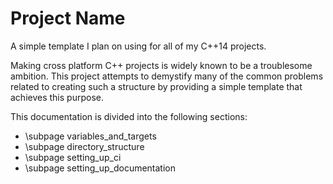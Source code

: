 # Project Name

A simple template I plan on using for all of my C++14 projects.

Making cross platform C++ projects is widely known to be a troublesome ambition. This project attempts to demystify many of the common problems related to creating such a structure by providing a simple template that achieves this purpose.

This documentation is divided into the following sections:
- \subpage variables_and_targets
- \subpage directory_structure
- \subpage setting_up_ci
- \subpage setting_up_documentation
